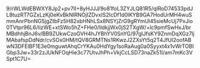9/rWLWdEBWXY8Jp2+pv7II+8yHJJJ/9o81foL3ZYJLQ81R5/qIRoD74533pdJL8tuzRT7GZxLzKj0eKvBkNIRNOjIZDvxIS2IcDf1d0lKYB9GA7HodUrMH4wuSmmAnrPbnNG5jgZtbFz5H82xbHNhLSx8NSYjZrG9gRYmUl45sieMcUj7PxJio0TVtpr96L6/IizWE+xtSWo5hZ+FHe0/lldkjjWx0jS2TXgW/+lc9pmfSwHxJ/brMBdhhjBnJ6v/BB9ZUkwCzoGVH4hJYBhYV0SnYG/97gIJfsKY9ZnmDqXGz7ljMAbafspDdNdr/cvSOx0HM/tQV8GRMTNs1RKwzJ2ZXsYt5q2T4JfUI2oofABwN3DFElBF1E3e0mguwtAhqCrYKAu0HdYgy1soRaAug0a0Syyxt4x1vWrTOBlGbp3Jw+33r2zJUkNFOqHie3c77UtvJhPh+VkjCcLSD73naZk51I/am7mKc3VSpt1C7U=
